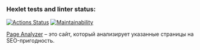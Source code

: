 ### Hexlet tests and linter status:
[![Actions Status](https://github.com/zhukata/python-project-83/actions/workflows/hexlet-check.yml/badge.svg)](https://github.com/zhukata/python-project-83/actions)
[![Maintainability](https://api.codeclimate.com/v1/badges/b9aa6036d423b63cc674/maintainability)](https://codeclimate.com/github/zhukata/python-project-83/maintainability)

[Page Analyzer](https://page-analyzer-qlcp.onrender.com) – это сайт, который анализирует указанные страницы на SEO-пригодность.